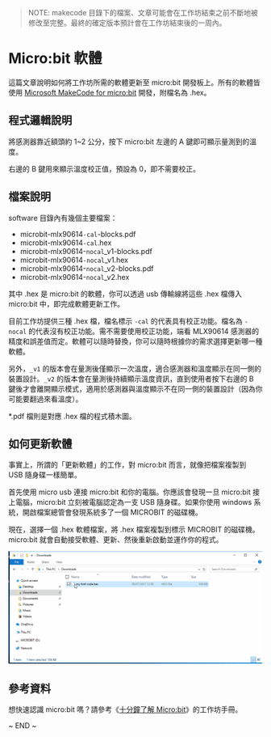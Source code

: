 >NOTE: makecode 目錄下的檔案、文章可能會在工作坊結束之前不斷地被修改至完整。最終的確定版本預計會在工作坊結束後的一周內。

# Micro:bit 軟體

這篇文章說明如何將工作坊所需的軟體更新至 micro:bit 開發板上。所有的軟體皆使用 [Microsoft MakeCode for micro:bit](https://makecode.microbit.org/) 開發，附檔名為 .hex。


## 程式邏輯說明

將感測器靠近額頭約 1~2 公分，按下 micro:bit 左邊的 A 鍵即可顯示量測到的溫度。

右邊的 B 鍵用來顯示溫度校正值，預設為 0，即不需要校正。


## 檔案說明

software 目錄內有幾個主要檔案：

* microbit-mlx90614`-cal`-blocks.pdf
* microbit-mlx90614`-cal`.hex
* microbit-mlx90614-`nocal`_v1-blocks.pdf
* microbit-mlx90614`-nocal`_v1.hex
* microbit-mlx90614-`nocal`_v2-blocks.pdf
* microbit-mlx90614-`nocal`_v2.hex

其中 .hex 是 micro:bit 的軟體，你可以透過 usb 傳輸線將這些 .hex 檔傳入 micro:bit 中，即完成軟體更新工作。

目前工作坊提供三種 .hex 檔，檔名標示 `-cal` 的代表具有校正功能。檔名為 `-nocal` 的代表沒有校正功能。需不需要使用校正功能，端看 MLX90614 感測器的精度和誤差值而定。軟體可以隨時替換，你可以隨時根據你的需求選擇更新哪一種軟體。

另外，`_v1` 的版本會在量測後僅顯示一次溫度，適合感測器和溫度顯示在同一側的裝置設計。`_v2` 的版本會在量測後持續顯示溫度資訊，直到使用者按下右邊的 B 鍵後才會離開顯示模式，適用於感測器與溫度顯示不在同一側的裝置設計（因為你可能要翻過來看溫度）。

*.pdf 檔則是對應 .hex 檔的程式積木圖。


## 如何更新軟體

事實上，所謂的「更新軟體」的工作，對 micro:bit 而言，就像把檔案複製到 USB 隨身碟一樣簡單。

首先使用 micro usb 連接 micro:bit 和你的電腦。你應該會發現一旦 micro:bit 接上電腦，micro:bit 立刻被電腦認定為一支 USB 隨身碟。如果你使用 windows 系統，開啟檔案總管會發現系統多了一個 MICROBIT 的磁碟機。

現在，選擇一個 .hex 軟體檔案，將 .hex 檔案複製到標示 MICROBIT 的磁碟機。micro:bit 就會自動接受軟體、更新、然後重新啟動並運作你的程式。


![](images/program-win.gif)


## 參考資料

想快速認識 micro:bit 嗎？請參考《[十分鐘了解 Micro:bit](docs/10-minute-microbit-guide.md)》的工作坊手冊。


~ END ~